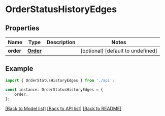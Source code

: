 # OrderStatusHistoryEdges


## Properties

Name | Type | Description | Notes
------------ | ------------- | ------------- | -------------
**order** | [**Order**](Order.md) |  | [optional] [default to undefined]

## Example

```typescript
import { OrderStatusHistoryEdges } from './api';

const instance: OrderStatusHistoryEdges = {
    order,
};
```

[[Back to Model list]](../README.md#documentation-for-models) [[Back to API list]](../README.md#documentation-for-api-endpoints) [[Back to README]](../README.md)
